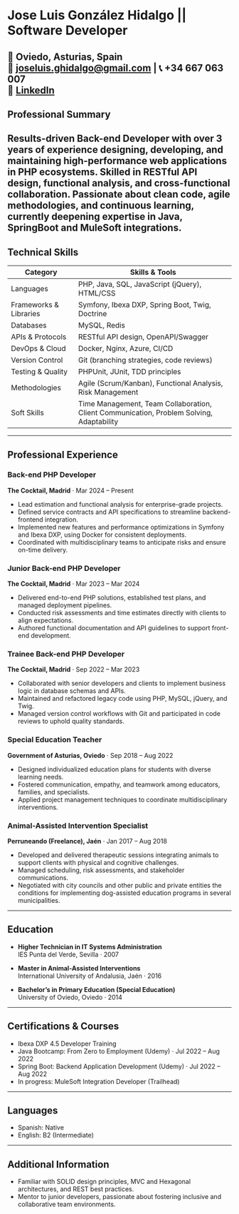 # Jose Luis González Hidalgo || Software Developer

📍 Oviedo, Asturias, Spain  
📧 joseluis.ghidalgo@gmail.com | 📞 +34 667 063 007  
💼 [LinkedIn](https://www.linkedin.com/in/joseluis-ghidalgo/)
---

## Professional Summary
Results-driven Back-end Developer with over 3 years of experience designing, developing, and maintaining high-performance web applications in PHP ecosystems. Skilled in RESTful API design, functional analysis, and cross-functional collaboration. Passionate about clean code, agile methodologies, and continuous learning, currently deepening expertise in Java, SpringBoot and MuleSoft integrations.
---

## Technical Skills
| Category               | Skills & Tools                                                                 |
|------------------------|--------------------------------------------------------------------------------|
| Languages              | PHP, Java, SQL, JavaScript (jQuery), HTML/CSS                                  |
| Frameworks & Libraries | Symfony, Ibexa DXP, Spring Boot, Twig, Doctrine                                |
| Databases              | MySQL, Redis                                                                   |
| APIs & Protocols       | RESTful API design, OpenAPI/Swagger                                            |
| DevOps & Cloud         | Docker, Nginx, Azure, CI/CD                                                    |
| Version Control        | Git (branching strategies, code reviews)                                       |
| Testing & Quality      | PHPUnit, JUnit, TDD principles                                                 |
| Methodologies          | Agile (Scrum/Kanban), Functional Analysis, Risk Management                     |
| Soft Skills            | Time Management, Team Collaboration, Client Communication, Problem Solving, Adaptability |
---

## Professional Experience

### Back-end PHP Developer  
**The Cocktail, Madrid** · Mar 2024 – Present

- Lead estimation and functional analysis for enterprise-grade projects.  
- Defined service contracts and API specifications to streamline backend-frontend integration.  
- Implemented new features and performance optimizations in Symfony and Ibexa DXP, using Docker for consistent deployments.  
- Coordinated with multidisciplinary teams to anticipate risks and ensure on-time delivery.

### Junior Back-end PHP Developer  
**The Cocktail, Madrid** · Mar 2023 – Mar 2024

- Delivered end-to-end PHP solutions, established test plans, and managed deployment pipelines. 
- Conducted risk assessments and time estimates directly with clients to align expectations.  
- Authored functional documentation and API guidelines to support front-end development.

### Trainee Back-end PHP Developer  
**The Cocktail, Madrid** · Sep 2022 – Mar 2023

- Collaborated with senior developers and clients to implement business logic in database schemas and APIs.  
- Maintained and refactored legacy code using PHP, MySQL, jQuery, and Twig.  
- Managed version control workflows with Git and participated in code reviews to uphold quality standards.

### Special Education Teacher  
**Government of Asturias, Oviedo** · Sep 2018 – Aug 2022

- Designed individualized education plans for students with diverse learning needs.  
- Fostered communication, empathy, and teamwork among educators, families, and specialists.  
- Applied project management techniques to coordinate multidisciplinary interventions.

### Animal-Assisted Intervention Specialist  
**Perruneando (Freelance), Jaén** · Jan 2017 – Aug 2018

- Developed and delivered therapeutic sessions integrating animals to support clients with physical and cognitive challenges.  
- Managed scheduling, risk assessments, and stakeholder communications.
- Negotiated with city councils and other public and private entities the conditions for implementing dog-assisted education programs in several municipalities.
---

## Education
- **Higher Technician in IT Systems Administration**  
  IES Punta del Verde, Sevilla · 2007
  
- **Master in Animal-Assisted Interventions**  
  International University of Andalusia, Jaén · 2016  

- **Bachelor’s in Primary Education (Special Education)**  
  University of Oviedo, Oviedo · 2014  
---

## Certifications & Courses

- Ibexa DXP 4.5 Developer Training  
- Java Bootcamp: From Zero to Employment (Udemy) · Jul 2022 – Aug 2022  
- Spring Boot: Backend Application Development (Udemy) · Jul 2022 – Aug 2022  
- In progress: MuleSoft Integration Developer (Trailhead)

---

## Languages

- Spanish: Native  
- English: B2 (Intermediate)
---

## Additional Information

- Familiar with SOLID design principles, MVC and Hexagonal architectures, and REST best practices.  
- Mentor to junior developers, passionate about fostering inclusive and collaborative team environments.  



